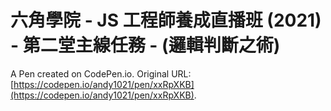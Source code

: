 # 六角學院 - JS 工程師養成直播班 (2021) - 第二堂主線任務 - (邏輯判斷之術)

A Pen created on CodePen.io. Original URL: [https://codepen.io/andy1021/pen/xxRpXKB](https://codepen.io/andy1021/pen/xxRpXKB).


